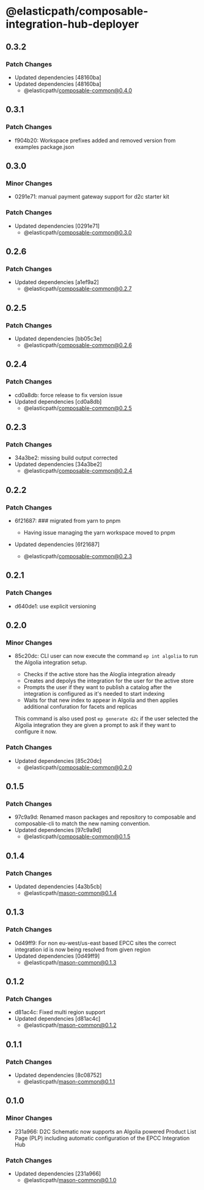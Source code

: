 # @elasticpath/composable-integration-hub-deployer

## 0.3.2

### Patch Changes

- Updated dependencies [48160ba]
- Updated dependencies [48160ba]
  - @elasticpath/composable-common@0.4.0

## 0.3.1

### Patch Changes

- f904b20: Workspace prefixes added and removed version from examples package.json

## 0.3.0

### Minor Changes

- 0291e71: manual payment gateway support for d2c starter kit

### Patch Changes

- Updated dependencies [0291e71]
  - @elasticpath/composable-common@0.3.0

## 0.2.6

### Patch Changes

- Updated dependencies [a1ef9a2]
  - @elasticpath/composable-common@0.2.7

## 0.2.5

### Patch Changes

- Updated dependencies [bb05c3e]
  - @elasticpath/composable-common@0.2.6

## 0.2.4

### Patch Changes

- cd0a8db: force release to fix version issue
- Updated dependencies [cd0a8db]
  - @elasticpath/composable-common@0.2.5

## 0.2.3

### Patch Changes

- 34a3be2: missing build output corrected
- Updated dependencies [34a3be2]
  - @elasticpath/composable-common@0.2.4

## 0.2.2

### Patch Changes

- 6f21687: ### migrated from yarn to pnpm

  - Having issue managing the yarn workspace moved to pnpm

- Updated dependencies [6f21687]
  - @elasticpath/composable-common@0.2.3

## 0.2.1

### Patch Changes

- d640de1: use explicit versioning

## 0.2.0

### Minor Changes

- 85c20dc: CLI user can now execute the command `ep int algolia` to run the Algolia integration setup.

  - Checks if the active store has the Aloglia integration already
  - Creates and depolys the integration for the user for the active store
  - Prompts the user if they want to publish a catalog after the integration is configured as it's needed to start indexing
  - Waits for that new index to appear in Algolia and then applies additional confuration for facets and replicas

  This command is also used post `ep generate d2c` if the user selected the Algolia integration they are given a prompt to ask if they want to configure it now.

### Patch Changes

- Updated dependencies [85c20dc]
  - @elasticpath/composable-common@0.2.0

## 0.1.5

### Patch Changes

- 97c9a9d: Renamed mason packages and repository to composable and composable-cli to match the new naming convention.
- Updated dependencies [97c9a9d]
  - @elasticpath/composable-common@0.1.5

## 0.1.4

### Patch Changes

- Updated dependencies [4a3b5cb]
  - @elasticpath/mason-common@0.1.4

## 0.1.3

### Patch Changes

- 0d49ff9: For non eu-west/us-east based EPCC sites the correct integration id is now being resolved from given region
- Updated dependencies [0d49ff9]
  - @elasticpath/mason-common@0.1.3

## 0.1.2

### Patch Changes

- d81ac4c: Fixed multi region support
- Updated dependencies [d81ac4c]
  - @elasticpath/mason-common@0.1.2

## 0.1.1

### Patch Changes

- Updated dependencies [8c08752]
  - @elasticpath/mason-common@0.1.1

## 0.1.0

### Minor Changes

- 231a966: D2C Schematic now supports an Algolia powered Product List Page (PLP) including automatic configuration of the EPCC Integration Hub

### Patch Changes

- Updated dependencies [231a966]
  - @elasticpath/mason-common@0.1.0
